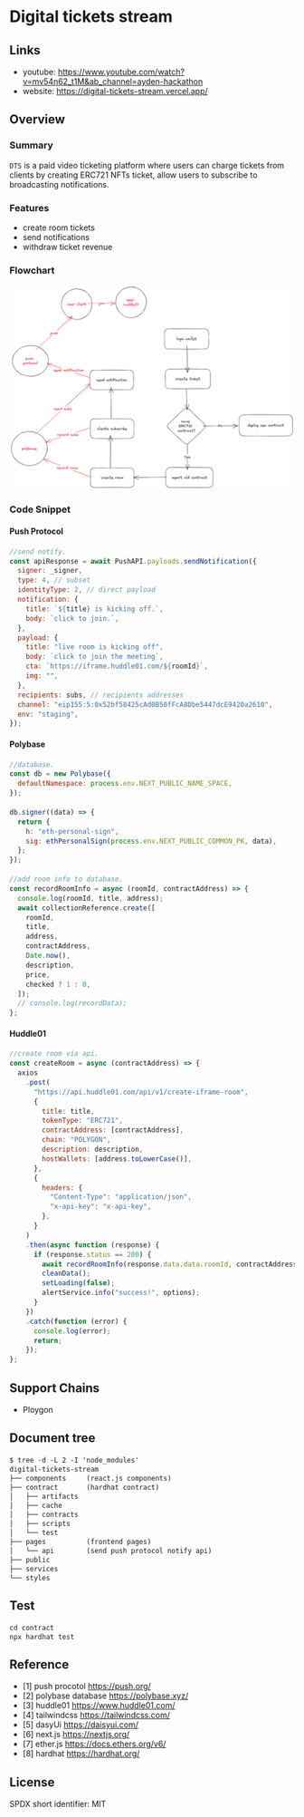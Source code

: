 # Digital tickets stream

## Links

- youtube: <https://www.youtube.com/watch?v=mv54n62_t1M&ab_channel=ayden-hackathon>
- website: <https://digital-tickets-stream.vercel.app/>

## Overview

### Summary

`DTS` is a paid video ticketing platform where users can charge tickets from clients by creating ERC721 NFTs ticket, allow users to subscribe to broadcasting notifications.

### Features

- create room tickets
- send notifications
- withdraw ticket revenue

### Flowchart

![alt ""](./public/DST.png)

### Code Snippet

#### Push Protocol

```javascript
//send notify.
const apiResponse = await PushAPI.payloads.sendNotification({
  signer: _signer,
  type: 4, // subset
  identityType: 2, // direct payload
  notification: {
    title: `${title} is kicking off.`,
    body: `click to join.`,
  },
  payload: {
    title: "live room is kicking off",
    body: `click to join the meeting`,
    cta: `https://iframe.huddle01.com/${roomId}`,
    img: "",
  },
  recipients: subs, // recipients addresses
  channel: "eip155:5:0x52bf58425cAd0B50fFcA8Dbe5447dcE9420a2610",
  env: "staging",
});
```

#### Polybase

```javascript
//database.
const db = new Polybase({
  defaultNamespace: process.env.NEXT_PUBLIC_NAME_SPACE,
});

db.signer((data) => {
  return {
    h: "eth-personal-sign",
    sig: ethPersonalSign(process.env.NEXT_PUBLIC_COMMON_PK, data),
  };
});

//add room info to database.
const recordRoomInfo = async (roomId, contractAddress) => {
  console.log(roomId, title, address);
  await collectionReference.create([
    roomId,
    title,
    address,
    contractAddress,
    Date.now(),
    description,
    price,
    checked ? 1 : 0,
  ]);
  // console.log(recordData);
};
```

#### Huddle01

```javascript
//create room via api.
const createRoom = async (contractAddress) => {
  axios
    .post(
      "https://api.huddle01.com/api/v1/create-iframe-room",
      {
        title: title,
        tokenType: "ERC721",
        contractAddress: [contractAddress],
        chain: "POLYGON",
        description: description,
        hostWallets: [address.toLowerCase()],
      },
      {
        headers: {
          "Content-Type": "application/json",
          "x-api-key": "x-api-key",
        },
      }
    )
    .then(async function (response) {
      if (response.status == 200) {
        await recordRoomInfo(response.data.data.roomId, contractAddress);
        cleanData();
        setLoading(false);
        alertService.info("success!", options);
      }
    })
    .catch(function (error) {
      console.log(error);
      return;
    });
};
```

## Support Chains

- Ploygon

## Document tree

```shell
$ tree -d -L 2 -I 'node_modules'
digital-tickets-stream
├── components     (react.js components)
├── contract       (hardhat contract)
│   ├── artifacts
│   ├── cache
│   ├── contracts
│   ├── scripts
│   └── test
├── pages          (frontend pages)
│   └── api        (send push protocol notify api)
├── public
├── services
└── styles

```

## Test

```shell
cd contract
npx hardhat test
```

## Reference

- [1] push procotol https://push.org/
- [2] polybase database https://polybase.xyz/
- [3] huddle01 https://www.huddle01.com/
- [4] tailwindcss https://tailwindcss.com/
- [5] dasyUi https://daisyui.com/
- [6] next.js https://nextjs.org/
- [7] ether.js https://docs.ethers.org/v6/
- [8] hardhat https://hardhat.org/

## License

SPDX short identifier: MIT
